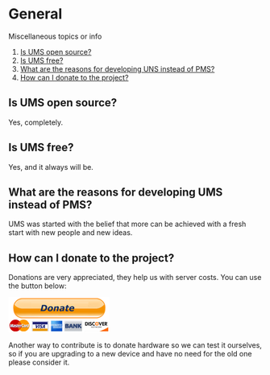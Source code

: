 # General
Miscellaneous topics or info

1. [Is UMS open source?](#is-ums-open-source)
2. [Is UMS free?](#is-ums-free)
3. [What are the reasons for developing UNS instead of PMS?](#what-are-the-reasons-for-developing-ums-instead-of-pms)
4. [How can I donate to the project?](#how-can-i-donate-to-the-project)

## Is UMS open source?
Yes, completely.

## Is UMS free?
Yes, and it always will be.

## What are the reasons for developing UMS instead of PMS?
UMS was started with the belief that more can be achieved with a fresh start with new people and new ideas.

## How can I donate to the project?
Donations are very appreciated, they help us with server costs. You can use the button below:

[![Donation button](./img/donate-button.png)](https://www.paypal.com/cgi-bin/webscr?cmd=_s-xclick&hosted_button_id=86EZ3CGNMZB5G)

Another way to contribute is to donate hardware so we can test it ourselves, so if you are upgrading to a new device and have no need for the old one please consider it.
